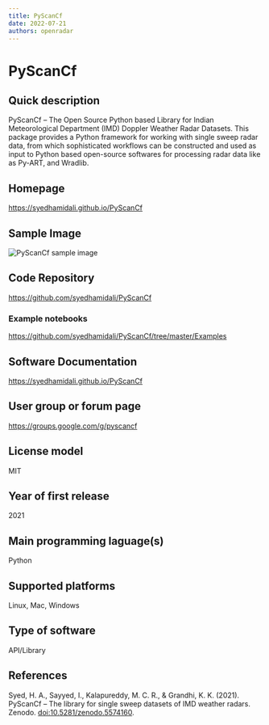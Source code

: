 ```yaml
---
title: PyScanCf
date: 2022-07-21
authors: openradar
---
```


#  PyScanCf

## Quick description
PyScanCf – The Open Source Python based Library for Indian Meteorological Department (IMD) Doppler Weather Radar Datasets. This package provides a Python framework for working with single sweep radar data, from which sophisticated workflows can be constructed and used as input to Python based open-source softwares for processing radar
data like as Py-ART, and Wradlib.

## Homepage
<https://syedhamidali.github.io/PyScanCf>

## Sample Image
![PyScanCf sample image](../images/pyscancf_sample.jpg)



## Code Repository
<https://github.com/syedhamidali/PyScanCf>

### Example notebooks
<https://github.com/syedhamidali/PyScanCf/tree/master/Examples>

## Software Documentation
<https://syedhamidali.github.io/PyScanCf>

## User group or forum page
<https://groups.google.com/g/pyscancf>

## License model
MIT

## Year of first release
2021

## Main programming laguage(s)
Python

## Supported platforms
Linux, Mac, Windows

## Type of software
API/Library

## References
Syed, H. A., Sayyed, I., Kalapureddy, M. C. R., & Grandhi, K. K. (2021). PyScanCf – The library for single sweep datasets of IMD weather radars. Zenodo. [doi:10.5281/zenodo.5574160](https://doi.org/10.5281/zenodo.5574160).